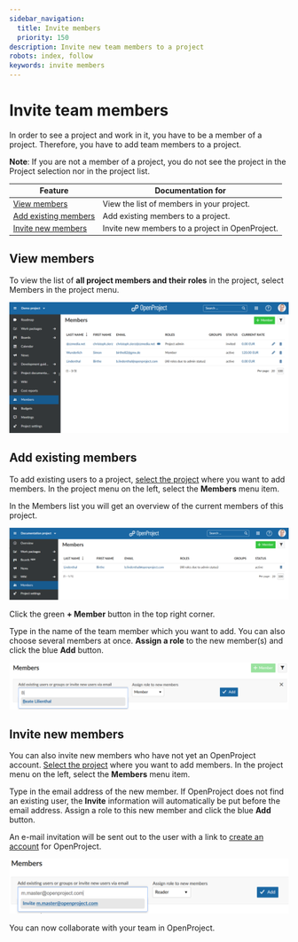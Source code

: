 ```yaml
---
sidebar_navigation:
  title: Invite members
  priority: 150
description: Invite new team members to a project
robots: index, follow
keywords: invite members
---
```


# Invite team members

In order to see a project and work in it, you have to be a member of a project. Therefore, you have to add team members to a project.

<div class="alert alert-info" role="alert">

**Note**: If you are not a member of a project, you do not see the project in the Project selection nor in the project list.

</div>

| Feature                                       | Documentation for                               |
| --------------------------------------------- | ----------------------------------------------- |
| [View members](#view-members)                 | View the list of members in your project.       |
| [Add existing members](#add-existing-members) | Add existing members to a project.              |
| [Invite new members](#invite-new-members)      | Invite new members to a project in OpenProject. |

## View members

To view the list of **all project members and their roles** in the project, select Members in the project menu.

![list of all members](image-20191112141214533.png)



## Add existing members

To add existing users to a project, [select the project](../projects/#select-a-project) where you want to add members. In the project menu on the left, select the **Members** menu item.

In the Members list you will get an overview of the current members of this project.

![projet-members](1566223836715.png)

Click the green **+ Member** button in the top right corner.

Type in the name of the team member which you want to add. You can also choose several members at once. **Assign a role** to the new member(s) and click the blue **Add** button.

![add-members](1566224199456.png) 

## Invite new members

You can also invite new members who have not yet an OpenProject account. [Select the project](../projects/#select-a-project) where you want to add members. In the project menu on the left, select the **Members** menu item.

Type in the email address of the new member. If OpenProject does not find an existing user, the **Invite** information will automatically be put before the email address. Assign a role to this new member and click the blue **Add** button.

An e-mail invitation will be sent out to the user with a link to [create an account](#create-a-new-account) for OpenProject.

![invite-new-members](1566224961670.png)

You can now collaborate with your team in OpenProject.



